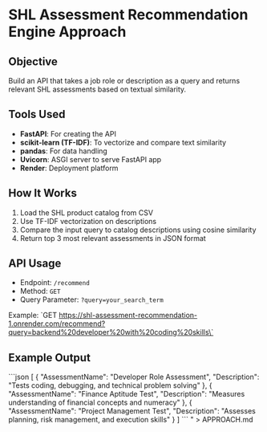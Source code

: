 # SHL Assessment Recommendation Engine Approach

## Objective

Build an API that takes a job role or description as a query and returns relevant SHL assessments based on textual similarity.

## Tools Used

- **FastAPI**: For creating the API
- **scikit-learn (TF-IDF)**: To vectorize and compare text similarity
- **pandas**: For data handling
- **Uvicorn**: ASGI server to serve FastAPI app
- **Render**: Deployment platform

## How It Works

1. Load the SHL product catalog from CSV
2. Use TF-IDF vectorization on descriptions
3. Compare the input query to catalog descriptions using cosine similarity
4. Return top 3 most relevant assessments in JSON format

## API Usage

- Endpoint: `/recommend`
- Method: `GET`
- Query Parameter: `?query=your_search_term`

Example:
\`GET https://shl-assessment-recommendation-1.onrender.com/recommend?query=backend%20developer%20with%20coding%20skills\`

## Example Output

\`\`\`json
[
  {
    \"AssessmentName\": \"Developer Role Assessment\",
    \"Description\": \"Tests coding, debugging, and technical problem solving\"
  },
  {
    \"AssessmentName\": \"Finance Aptitude Test\",
    \"Description\": \"Measures understanding of financial concepts and numeracy\"
  },
  {
    \"AssessmentName\": \"Project Management Test\",
    \"Description\": \"Assesses planning, risk management, and execution skills\"
  }
]
\`\`\`
" > APPROACH.md

